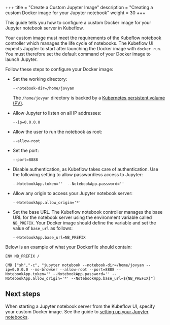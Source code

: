 +++
title = "Create a Custom Jupyter Image"
description = "Creating a custom Docker image for your Jupyter notebook"
weight = 30
+++

This guide tells you how to configure a custom Docker image for your Jupyter
notebook server in Kubeflow.

Your custom image must meet the requirements of the Kubeflow notebook
controller which manages the life cycle of notebooks. The Kubeflow UI expects
Jupyter to start after launching the Docker image with `docker run`. You must
therefore set the default command of your Docker image to launch Jupyter.

Follow these steps to configure your Docker image:

* Set the working directory:

    ```
    --notebook-dir=/home/jovyan
    ```

    The `/home/jovyan`  directory is backed by a 
    [Kubernetes persistent volume (PV)](https://kubernetes.io/docs/concepts/storage/persistent-volumes/).

* Allow Jupyter to listen on all IP addresses:

    ```
    --ip=0.0.0.0
    ```

* Allow the user to run the notebook as root:

    ```
    --allow-root
    ```

* Set the port:

    ```
    --port=8888
    ```

* Disable authentication, as Kubeflow takes care of authentication. Use the 
  following setting to allow passwordless access to Jupyter:

    ```
    --NotebookApp.token=''  --NotebookApp.password=''
    ```

* Allow any origin to access your Jupyter notebook server:


    ```
    --NotebookApp.allow_origin='*'
    ```

* Set the base URL. The Kubeflow notebook controller manages the base URL for
  the notebook server using the environment variable called `NB_PREFIX`. Your
  Docker image should define the variable and set the value of `base_url` as
  follows:

    ```
    --NotebookApp.base_url=NB_PREFIX
    ```

Below is an example of what your Dockerfile should contain:


```
ENV NB_PREFIX /

CMD ["sh","-c", "jupyter notebook --notebook-dir=/home/jovyan --ip=0.0.0.0 --no-browser --allow-root --port=8888 --NotebookApp.token='' --NotebookApp.password='' --NotebookApp.allow_origin='*' --NotebookApp.base_url=${NB_PREFIX}"]
```

## Next steps

When starting a Jupyter notebook server from the
Kubeflow UI, specify your custom Docker image. See the guide to [setting up
your Jupyter notebooks](/docs/notebooks/setup/).